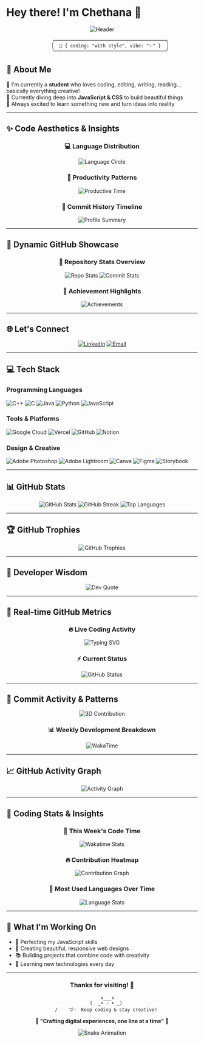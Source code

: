 # Hey there! I'm Chethana 🎀

<div align="center">
  
![Header](https://capsule-render.vercel.app/api?type=waving&color=gradient&customColorList=12,15,20&height=150&section=header&text=◦%20Welcome%20to%20my%20digital%20universe%20◦&fontSize=28&fontColor=FF91A4&animation=fadeIn&fontAlignY=35&desc=where%20code%20meets%20creativity&descAlign=50&descAlignY=60&descSize=16)

```
      ╭─────────────────────────────────────────╮
      │  🌸 { coding: "with style", vibe: "✨" }  │
      ╰─────────────────────────────────────────╯
```

</div>

## 💫 About Me

🔭 I'm currently a **student** who loves coding, editing, writing, reading... basically everything creative!<br>
🌱 Currently diving deep into **JavaScript & CSS** to build beautiful things<br>
💖 Always excited to learn something new and turn ideas into reality<br>

---

## ✨ Code Aesthetics & Insights

<div align="center">

### 💻 **Language Distribution**
![Language Circle](https://github-readme-stats.vercel.app/api/top-langs/?username=chetx27&layout=donut&theme=material-palenight&hide_border=true&bg_color=0D1117&title_color=FF91A4&text_color=ffffff)

### 🌸 **Productivity Patterns**
![Productive Time](https://github-profile-summary-cards.vercel.app/api/cards/productive-time?username=chetx27&theme=material_palenight&utcOffset=5.5)

### 🔮 **Commit History Timeline**
![Profile Summary](https://github-profile-summary-cards.vercel.app/api/cards/profile-details?username=chetx27&theme=material_palenight)

</div>

---

## 💫 Dynamic GitHub Showcase

<div align="center">

### 🎨 **Repository Stats Overview**
![Repo Stats](https://github-profile-summary-cards.vercel.app/api/cards/repos-per-language?username=chetx27&theme=material_palenight)
![Commit Stats](https://github-profile-summary-cards.vercel.app/api/cards/most-commit-language?username=chetx27&theme=material_palenight)

### 🌟 **Achievement Highlights**
![Achievements](https://github-readme-stats.vercel.app/api?username=chetx27&show_icons=true&include_all_commits=true&count_private=true&theme=material-palenight&hide_border=true&bg_color=0D1117&title_color=FF91A4&text_color=ffffff&icon_color=FF69B4&hide=issues&custom_title=Achievement%20Unlocked!)

</div>

---

## 🌐 Let's Connect

<div align="center">

[![LinkedIn](https://img.shields.io/badge/LinkedIn-%230077B5.svg?style=for-the-badge&logo=linkedin&logoColor=white)](https://linkedin.com/in/chetx27) 
[![Email](https://img.shields.io/badge/Email-D14836?style=for-the-badge&logo=gmail&logoColor=white)](mailto:chethana.workspace@gmail.com)

</div>

---

## 💻 Tech Stack

### Programming Languages
![C++](https://img.shields.io/badge/c++-%2300599C.svg?style=for-the-badge&logo=c%2B%2B&logoColor=white)
![C](https://img.shields.io/badge/c-%2300599C.svg?style=for-the-badge&logo=c&logoColor=white)
![Java](https://img.shields.io/badge/java-%23ED8B00.svg?style=for-the-badge&logo=openjdk&logoColor=white)
![Python](https://img.shields.io/badge/python-3670A0?style=for-the-badge&logo=python&logoColor=ffdd54)
![JavaScript](https://img.shields.io/badge/javascript-%23323330.svg?style=for-the-badge&logo=javascript&logoColor=%23F7DF1E)

### Tools & Platforms
![Google Cloud](https://img.shields.io/badge/GoogleCloud-%234285F4.svg?style=for-the-badge&logo=google-cloud&logoColor=white)
![Vercel](https://img.shields.io/badge/vercel-%23000000.svg?style=for-the-badge&logo=vercel&logoColor=white)
![GitHub](https://img.shields.io/badge/github-%23121011.svg?style=for-the-badge&logo=github&logoColor=white)
![Notion](https://img.shields.io/badge/Notion-%23000000.svg?style=for-the-badge&logo=notion&logoColor=white)

### Design & Creative
![Adobe Photoshop](https://img.shields.io/badge/adobe%20photoshop-%2331A8FF.svg?style=for-the-badge&logo=adobe%20photoshop&logoColor=white)
![Adobe Lightroom](https://img.shields.io/badge/Adobe%20Lightroom-31A8FF.svg?style=for-the-badge&logo=Adobe%20Lightroom&logoColor=white)
![Canva](https://img.shields.io/badge/Canva-%2300C4CC.svg?style=for-the-badge&logo=Canva&logoColor=white)
![Figma](https://img.shields.io/badge/figma-%23F24E1E.svg?style=for-the-badge&logo=figma&logoColor=white)
![Storybook](https://img.shields.io/badge/-Storybook-FF4785?style=for-the-badge&logo=storybook&logoColor=white)

---

## 📊 GitHub Stats

<div align="center">

<img src="https://github-readme-stats.vercel.app/api?username=chetx27&theme=material-palenight&hide_border=true&include_all_commits=true&count_private=true&bg_color=0D1117&title_color=FF91A4&text_color=ffffff&icon_color=FF91A4" alt="GitHub Stats" />

<img src="https://github-readme-streak-stats.herokuapp.com/?user=chetx27&theme=material-palenight&hide_border=true&background=0D1117&ring=FF91A4&fire=FF91A4&currStreakLabel=FF91A4" alt="GitHub Streak" />

<img src="https://github-readme-stats.vercel.app/api/top-langs/?username=chetx27&theme=material-palenight&hide_border=true&include_all_commits=true&count_private=true&layout=compact&bg_color=0D1117&title_color=FF91A4&text_color=ffffff" alt="Top Languages" />

</div>

---

## 🏆 GitHub Trophies

<div align="center">

![GitHub Trophies](https://github-profile-trophy.vercel.app/?username=chetx27&theme=onedark&no-frame=true&no-bg=true&margin-w=4&row=2&column=4)

</div>

---

## 💭 Developer Wisdom

<div align="center">

![Dev Quote](https://quotes-github-readme.vercel.app/api?type=horizontal&theme=material-palenight)

</div>

---

## 🎯 Real-time GitHub Metrics

<div align="center">

### 🔥 **Live Coding Activity**
![Typing SVG](https://readme-typing-svg.herokuapp.com?font=Fira+Code&size=18&duration=3000&pause=1000&color=FF91A4&background=0D111700&center=true&vCenter=true&width=600&lines=Building+beautiful+websites+with+JavaScript;Creating+responsive+designs+with+CSS;Learning+new+technologies+every+day;Turning+coffee+into+code+%E2%98%95%EF%B8%8F)

### ⚡ **Current Status**
![GitHub Status](https://github-readme-stats.vercel.app/api?username=chetx27&show_icons=true&count_private=true&theme=material-palenight&hide_border=true&bg_color=0D1117&title_color=FF91A4&text_color=ffffff&icon_color=FF69B4&custom_title=Chethana's%20GitHub%20Journey)

</div>

---

## 💖 Commit Activity & Patterns

<div align="center">

![3D Contribution](https://github-readme-activity-graph.vercel.app/graph?username=chetx27&bg_color=0d1117&color=ff91a4&line=ff69b4&point=ffffff&area=true&hide_border=true&custom_title=My%20Coding%20Journey%20Visualized)

### 📊 **Weekly Development Breakdown**
![WakaTime](https://github-readme-stats.vercel.app/api/wakatime?username=chetx27&theme=material-palenight&hide_border=true&bg_color=0D1117&title_color=FF91A4&text_color=ffffff&layout=compact)

</div>


---

## 📈 GitHub Activity Graph

<div align="center">

![Activity Graph](https://github-readme-activity-graph.vercel.app/graph?username=chetx27&theme=material-palenight&bg_color=0d1117&color=ff91a4&line=ff69b4&point=ffffff&area=true&hide_border=true)

</div>

---

## 🎯 Coding Stats & Insights

<div align="center">

### 📅 **This Week's Code Time**
<!--START_SECTION:waka-->
![Wakatime Stats](https://github-readme-stats.vercel.app/api/wakatime?username=chetx27&theme=material-palenight&hide_border=true&bg_color=0D1117&title_color=FF91A4&text_color=ffffff)
<!--END_SECTION:waka-->

### 🔥 **Contribution Heatmap**
![Contribution Graph](https://ghchart.rshah.org/FF91A4/chetx27)

### 💫 **Most Used Languages Over Time**
![Language Stats](https://github-readme-stats.vercel.app/api/top-langs/?username=chetx27&layout=donut-vertical&theme=material-palenight&hide_border=true&bg_color=0D1117&title_color=FF91A4&text_color=ffffff)

</div>

---

## 🌸 What I'm Working On

- 🎯 Perfecting my JavaScript skills
- 🎨 Creating beautiful, responsive web designs
- 📚 Building projects that combine code with creativity
- 🌟 Learning new technologies every day

---

<div align="center">

### Thanks for visiting! 💖

```
    ∧___∧
   (  ̳• · • ̳)
   /    づ♡  Keep coding & stay creative!
```

**💫 "Crafting digital experiences, one line at a time" 💫**

![Snake Animation](https://raw.githubusercontent.com/chetx27/chetx27/output/github-contribution-grid-snake-dark.svg)

</div>
